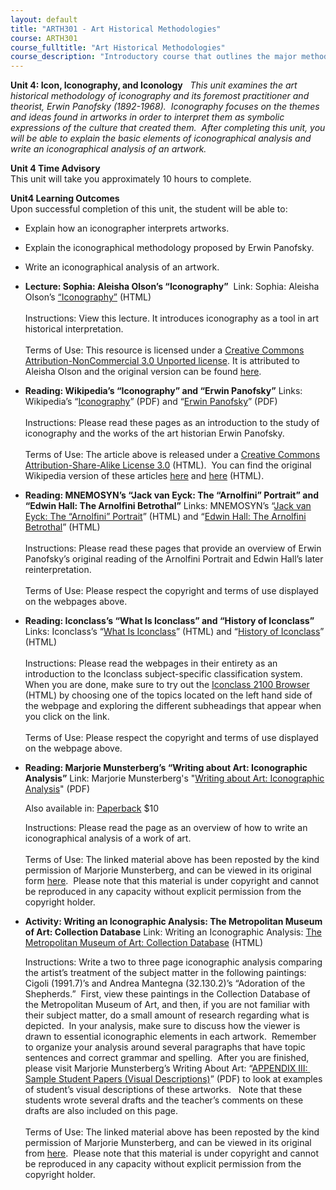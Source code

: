 ```yaml
---
layout: default
title: "ARTH301 - Art Historical Methodologies"
course: ARTH301
course_fulltitle: "Art Historical Methodologies"
course_description: "Introductory course that outlines the major methodologies used by art historians and traces the major methodological developments within the discipline from the late nineteenth century through the late twentieth century."
---
```

**Unit 4: Icon, Iconography, and Iconology** <span id="4"></span> 
*This unit examines the art historical methodology of iconography and
its foremost practitioner and theorist, Erwin Panofsky (1892-1968). 
Iconography focuses on the themes and ideas found in artworks in order
to interpret them as symbolic expressions of the culture that created
them.  After completing this unit, you will be able to explain the basic
elements of iconographical analysis and write an iconographical analysis
of an artwork.*

**Unit 4 Time Advisory**  
This unit will take you approximately 10 hours to complete.

**Unit4 Learning Outcomes**  
Upon successful completion of this unit, the student will be able to:

-   Explain how an iconographer interprets artworks.
-   Explain the iconographical methodology proposed by Erwin Panofsky.
-   Write an iconographical analysis of an artwork.

-   **Lecture: Sophia: Aleisha Olson’s “Iconography”**
     Link: Sophia: Aleisha Olson’s
    [“Iconography”](http://www.sophia.org/iconography/iconography--2-tutorial) (HTML)  
        
     Instructions: View this lecture. It introduces iconography as a
    tool in art historical interpretation.  
        
     Terms of Use: This resource is licensed under a [Creative Commons
    Attribution-NonCommercial 3.0 Unported
    license](http://creativecommons.org/licenses/by-nc/3.0/). It is
    attributed to Aleisha Olson and the original version can be found
    [here](http://www.sophia.org/iconography/iconography--2-tutorial). 

-   **Reading: Wikipedia’s “Iconography” and “Erwin Panofsky”**
    Links: Wikipedia’s
    “[Iconography](http://www.saylor.org/site/wp-content/uploads/2011/03/Wikipedias-Iconography.pdf)”
    (PDF) and “[Erwin
    Panofsky](http://www.saylor.org/site/wp-content/uploads/2011/03/Wikipedias-Erwin-Panofsky.pdf)”
    (PDF)  
        
     Instructions: Please read these pages as an introduction to the
    study of iconography and the works of the art historian Erwin
    Panofsky.  
        
     Terms of Use: The article above is released under a [Creative
    Commons Attribution-Share-Alike License
    3.0](http://creativecommons.org/licenses/by-sa/3.0/) (HTML).  You
    can find the original Wikipedia version of these articles
    [here](http://en.wikipedia.org/wiki/Iconography) and
    [here](http://en.wikipedia.org/wiki/Erwin_Panofsky) (HTML).

-   **Reading: MNEMOSYN’s “Jack van Eyck: The “Arnolfini” Portrait” and
    “Edwin Hall: The Arnolfini Betrothal”**
    Links: MNEMOSYN’s “[Jack van Eyck: The “Arnolfini”
    Portrait](http://www.mnemosyne.org/iconography/practice/arnolfini-1)”
    (HTML) and “[Edwin Hall: The Arnolfini
    Betrothal](http://mnemosyne.org/iconography/practice/arnolfini-2)”
    (HTML)  
        
     Instructions: Please read these pages that provide an overview of
    Erwin Panofsky’s original reading of the Arnolfini Portrait and
    Edwin Hall’s later reinterpretation.  
        
     Terms of Use: Please respect the copyright and terms of use
    displayed on the webpages above.

-   **Reading: Iconclass’s “What Is Iconclass” and “History of
    Iconclass”**
    Links: Iconclass’s “[What Is
    Iconclass](http://www.iconclass.nl/about-iconclass/what-is-iconclass)”
    (HTML) and “[History of
    Iconclass](http://www.iconclass.nl/about-iconclass/history-of-iconclass)”
    (HTML)  
        
     Instructions: Please read the webpages in their entirety as an
    introduction to the Iconclass subject-specific classification
    system.  When you are done, make sure to try out the [Iconclass
    2100<span style="display: none; "> </span> <span
    style="display: none; "> </span>Browser](http://www.iconclass.org/rkd/9/)
    (HTML) by choosing one of the topics located on the left hand side
    of the webpage and exploring the different subheadings that appear
    when you click on the link.  
        
     Terms of Use: Please respect the copyright and terms of use
    displayed on the webpage above.

-   **Reading: Marjorie Munsterberg’s “Writing about Art: Iconographic
    Analysis”**
    Link: Marjorie Munsterberg's "[Writing about Art: Iconographic
    Analysis](http://www.saylor.org/site/wp-content/uploads/2011/04/Iconographic-Analysis.pdf)"
    (PDF)  
      
     Also available in:
    [Paperback](http://www.amazon.com/Writing-About-Art-Marjorie-Munsterberg/dp/1441486240/)
    $10  
      
     Instructions: Please read the page as an overview of how to write
    an iconographical analysis of a work of art.  
        
     Terms of Use: The linked material above has been reposted by the
    kind permission of Marjorie Munsterberg, and can be viewed in its
    original form [here](http://www.writingaboutart.org/).  Please note
    that this material is under copyright and cannot be reproduced in
    any capacity without explicit permission from the copyright holder. 

-   **Activity: Writing an Iconographic Analysis: The Metropolitan
    Museum of Art: Collection Database**
    Link: Writing an Iconographic Analysis: [The Metropolitan Museum of
    Art: Collection
    Database](http://www.metmuseum.org/works_of_art/collection_database/)
    (HTML)  
      
     Instructions: Write a two to three page iconographic analysis
    comparing the artist’s treatment of the subject matter in the
    following paintings: Cigoli (1991.7)’s and Andrea Mantegna
    (32.130.2)’s “Adoration of the Shepherds.”  First, view these
    paintings in the Collection Database of the Metropolitan Museum of
    Art, and then, if you are not familiar with their subject matter, do
    a small amount of research regarding what is depicted.  In your
    analysis, make sure to discuss how the viewer is drawn to essential
    iconographic elements in each artwork.  Remember to organize your
    analysis around several paragraphs that have topic sentences and
    correct grammar and spelling.  After you are finished, please visit
    Marjorie Munsterberg’s Writing About Art: “[APPENDIX III:  Sample
    Student Papers (Visual
    Descriptions)](http://www.saylor.org/site/wp-content/uploads/2011/08/ARTH301-_Appendix-III_-resource.pdf)”
    (PDF) to look at examples of student’s visual descriptions of these
    artworks.   Note that these students wrote several drafts and the
    teacher’s comments on these drafts are also included on this page.  
        
     Terms of Use: The linked material above has been reposted by the
    kind permission of Marjorie Munsterberg, and can be viewed in its
    original from
    [here](http://www.writingaboutart.org/pages/appendix4.html).  Please
    note that this material is under copyright and cannot be reproduced
    in any capacity without explicit permission from the copyright
    holder. 



